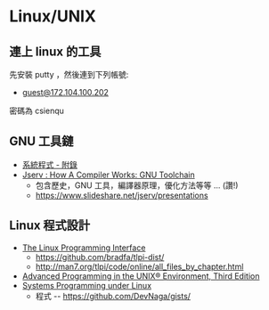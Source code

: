 # Linux/UNIX

## 連上 linux 的工具

先安裝 putty ，然後連到下列帳號:

* guest@172.104.100.202

密碼為 csienqu


## GNU 工具鏈

* [系統程式 - 附錄](https://www.slideshare.net/ccckmit/ss-61169583)
* [Jserv : How A Compiler Works: GNU Toolchain](https://www.slideshare.net/jserv/how-a-compiler-works-gnu-toolchain) 
    * 包含歷史，GNU 工具，編譯器原理，優化方法等等 ... (讚!)
    * https://www.slideshare.net/jserv/presentations

## Linux 程式設計

* [The Linux Programming Interface](http://man7.org/tlpi/)
    * https://github.com/bradfa/tlpi-dist/
    * http://man7.org/tlpi/code/online/all_files_by_chapter.html
* [Advanced Programming in the UNIX® Environment, Third Edition](http://www.apuebook.com/toc3e.html)
* [Systems Programming under Linux](https://github.com/DevNaga/linux-systems-programming-with-c)
    * 程式 -- https://github.com/DevNaga/gists/

